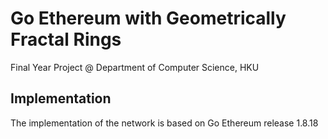 # Go Ethereum with Geometrically Fractal Rings

Final Year Project \@ Department of Computer Science, HKU

## Implementation
The implementation of the network is based on Go Ethereum release 1.8.18
